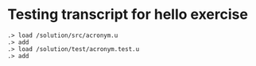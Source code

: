 # Testing transcript for hello exercise

```ucm
.> load /solution/src/acronym.u
.> add
.> load /solution/test/acronym.test.u
.> add
```
